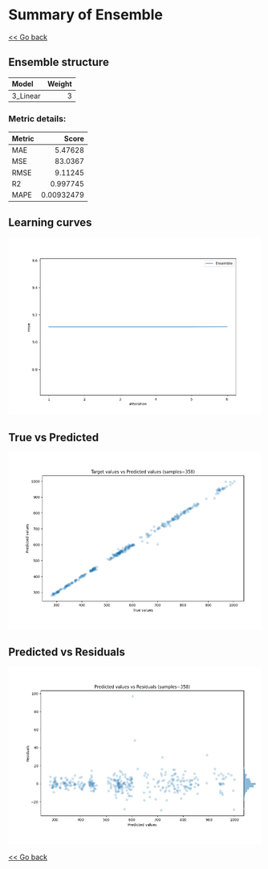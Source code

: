 # Summary of Ensemble

[<< Go back](../README.md)


## Ensemble structure
| Model    |   Weight |
|:---------|---------:|
| 3_Linear |        3 |

### Metric details:
| Metric   |       Score |
|:---------|------------:|
| MAE      |  5.47628    |
| MSE      | 83.0367     |
| RMSE     |  9.11245    |
| R2       |  0.997745   |
| MAPE     |  0.00932479 |



## Learning curves
![Learning curves](learning_curves.png)
## True vs Predicted

![True vs Predicted](true_vs_predicted.png)


## Predicted vs Residuals

![Predicted vs Residuals](predicted_vs_residuals.png)



[<< Go back](../README.md)

